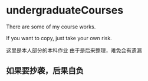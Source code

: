 # undergraduateCourses

There are some of my course works.

If you want to copy, just take your own risk.

这里是本人部分的本科作业
由于是后来整理，难免会有遗漏
## 如果要抄袭，后果自负
